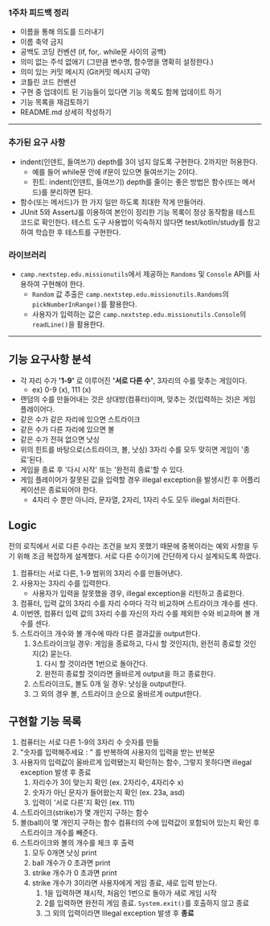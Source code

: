 ### 1주차 피드백 정리
- 이름을 통해 의도를 드러내기
- 이름 축약 금지
- 공백도 코딩 컨벤션 (if, for,. while문 사이의 공백)
- 의미 없는 주석 없애기 (그만큼 변수명, 함수명을 명확히 설정한다.)
- 의미 있는 커밋 메시지 (Git커밋 메시지 규약)
- 코틀린 코드 컨벤션
- 구현 중 업데이트 된 기능들이 있다면 기능 목록도 함께 업데이트 하기
- 기능 목록을 재검토하기
- README.md 상세히 작성하기
------------------------------------------------

### 추가된 요구 사항
- indent(인덴트, 들여쓰기) depth를 3이 넘지 않도록 구현한다. 2까지만 허용한다.
  - 예를 들어 while문 안에 if문이 있으면 들여쓰기는 2이다.
  - 힌트: indent(인덴트, 들여쓰기) depth를 줄이는 좋은 방법은 함수(또는 메서드)를 분리하면 된다.
- 함수(또는 메서드)가 한 가지 일만 하도록 최대한 작게 만들어라.
- JUnit 5와 AssertJ를 이용하여 본인이 정리한 기능 목록이 정상 동작함을 테스트 코드로 확인한다.
테스트 도구 사용법이 익숙하지 않다면 test/kotlin/study를 참고하여 학습한 후 테스트를 구현한다.
### 라이브러리
- `camp.nextstep.edu.missionutils`에서 제공하는 `Randoms` 및 `Console` API를 사용하여 구현해야 한다.
  - `Random` 값 추출은 `camp.nextstep.edu.missionutils.Randoms`의 `pickNumberInRange()`를 활용한다.
  - 사용자가 입력하는 값은 `camp.nextstep.edu.missionutils.Console`의 `readLine()`을 활용한다.

-----------------------------

## 기능 요구사항 분석
- 각 자리 수가 **'1-9'** 로 이루어진 **'서로 다른 수'**, 3자리의 수를 맞추는 게임이다. 
  - ex) 0-9 (x), 111 (x)
- 랜덤의 수를 만들어내는 것은 상대방(컴퓨터)이며, 맞추는 것(입력하는 것)은 게임 플레이어다.
- 같은 수가 같은 자리에 있으면 스트라이크
- 같은 수가 다른 자리에 있으면 볼
- 같은 수가 전혀 없으면 낫싱
- 위의 힌트를 바탕으로(스트라이크, 볼, 낫싱) 3자리 수를 모두 맞히면 게임이 '종료'된다.
- 게임을 종료 후 '다시 시작' 또는 '완전히 종료'할 수 있다.
- 게임 플레이어가 잘못된 값을 입력할 경우 illegal exception을 발생시킨 후 어플리케이션은 종료되어야 한다. 
  - 4자리 수 뿐만 아니라, 문자열, 2자리, 1자리 수도 모두 illegal 처리한다.


## Logic
전의 로직에서 서로 다른 수라는 조건을 보지 못했기 때문에 중복이라는 예외 사항을 두기 위해 조금 복잡하게 설계했다.
서로 다른 수이기에 간단하게 다시 설계되도록 하였다.

1. 컴퓨터는 서로 다른, 1-9 범위의 3자리 수를 만들어낸다.
2. 사용자는 3자리 수를 입력한다.
    - 사용자가 입력을 잘못했을 경우, illegal exception을 리턴하고 종료한다.
3. 컴퓨터, 입력 값의 3자리 수를 자리 수마다 각각 비교하며 스트라이크 개수를 센다.
4. 이번엔, 컴퓨터 입력 값의 3자리 수를 자신의 자리 수를 제외한 수와 비교하며 볼 개수를 센다.
5. 스트라이크 개수와 볼 개수에 따라 다른 결과값을 output한다.
   1. 3스트라이크일 경우: 게임을 종료하고, 다시 할 것인지(1), 완전히 종료할 것인지(2) 묻는다.
      1. 다시 할 것이라면 1번으로 돌아간다.
      2. 완전히 종료할 것이라면 올바르게 output을 하고 종료한다.
   2. 스트라이크도, 볼도 0개 일 경우: 낫싱을 output한다.
   3. 그 외의 경우 볼, 스트라이크 순으로 올바르게 output한다.


## 구현할 기능 목록
1. 컴퓨터는 서로 다른 1-9의 3자리 수 숫자를 만듦
2. "숫자를 입력해주세요 : " 를 반복하여 사용자의 입력을 받는 반복문
3. 사용자의 입력값이 올바르게 입력됐는지 확인하는 함수, 그렇지 못하다면 illegal exception 발생 후 종료
   1. 자리수가 3이 맞는지 확인 (ex. 2자리수, 4자리수 x)
   2. 숫자가 아닌 문자가 들어왔는지 확인 (ex. 23a, asd)
   3. 입력이 '서로 다른'지 확인 (ex. 111) 
4. 스트라이크(strike)가 몇 개인지 구하는 함수
5. 볼(ball)이 몇 개인지 구하는 함수
    컴퓨터의 수에 입력값이 포함되어 있는지 확인 후 스트라이크 개수를 빼준다. 
6. 스트라이크와 볼의 개수를 체크 후 출력
    1. 모두 0개면 낫싱 print
    2. ball 개수가 0 초과면 print
    3. strike 개수가 0 초과면 print
    4. strike 개수가 3이라면 사용자에게 게임 종료, 새로 입력 받는다.
       1. 1을 입력하면 재시작, 처음인 1번으로 돌아가 새로 게임 시작
       2. 2를 입력하면 완전히 게임 종료. `System.exit()`를 호출하지 않고 종료
       3. 그 외의 입력이라면 Illegal exception 발생 후 **종료**
